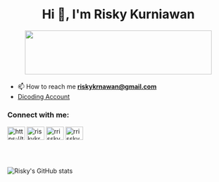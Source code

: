 <h1 align="center">Hi 👋, I'm Risky Kurniawan</h1>

<h4 align="center"><figure><img src="https://qph.fs.quoracdn.net/main-qimg-c3128567bf340f0f6d82a44bf9806bed" width="100%" height="100px"></img></figure></h4>


- 📫 How to reach me **riskykrnawan@gmail.com**
- <a href="https://www.dicoding.com/users/riskykrnawan" target="blank">Dicoding Account</a>

<h3 align="left">Connect with me:</h3>
<p align="left">

<a href="https://twitter.com/riskykrnawan" target="blank"><img align="center" src="https://raw.githubusercontent.com/rahuldkjain/github-profile-readme-generator/master/src/images/icons/Social/twitter.svg" alt="https://twitter.com/riskykrnawan" height="30" width="40" /></a>
<a href="https://linkedin.com/in/riskykrnawan" target="blank"><img align="center" src="https://raw.githubusercontent.com/rahuldkjain/github-profile-readme-generator/master/src/images/icons/Social/linked-in-alt.svg" alt="riskykrnawan" height="30" width="40" /></a>
<a href="https://fb.com/rrisskyy" target="blank"><img align="center" src="https://raw.githubusercontent.com/rahuldkjain/github-profile-readme-generator/master/src/images/icons/Social/facebook.svg" alt="rrisskyy" height="30" width="40" /></a>
<a href="https://instagram.com/_riskykrnawan" target="blank"><img align="center" src="https://raw.githubusercontent.com/rahuldkjain/github-profile-readme-generator/master/src/images/icons/Social/instagram.svg" alt="rrisskyy" height="30" width="40" /></a>




<!-- <p><img align="center" src="https://github-readme-stats.vercel.app/api/top-langs?username=riskykrnawan&show_icons=true&locale=en&layout=compact" alt="riskykrnawan" /></p> -->

<!-- <p><img align="center" src="https://github-readme-streak-stats.herokuapp.com/?user=riskykrnawan&" alt="riskykrnawan" /></p> -->
<br>
<br>
 
![Risky's GitHub stats](https://github-readme-stats.vercel.app/api?username=riskykrnawan&theme=calm&show_icons=true)

<!-- <figure><img src="https://wakatime.com/share/@d099b31b-58d1-4bb6-a695-aca6c490e4a2/c698f705-5cba-40b1-bbdb-d4616ee49129.svg" width="600" height="600"></img></figure> -->
